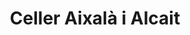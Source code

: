 ---
title: "Celler Aixalà i Alcait"
url: /torroja-del-priorat/celler-aixala-i-alcait/
shop: Wein
---
